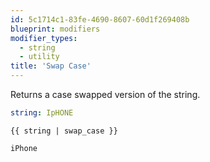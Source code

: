 ```yaml
---
id: 5c1714c1-83fe-4690-8607-60d1f269408b
blueprint: modifiers
modifier_types:
  - string
  - utility
title: 'Swap Case'
---
```

Returns a case swapped version of the string.

```yaml
string: IpHONE
```

```
{{ string | swap_case }}
```

```html
iPhone
```
